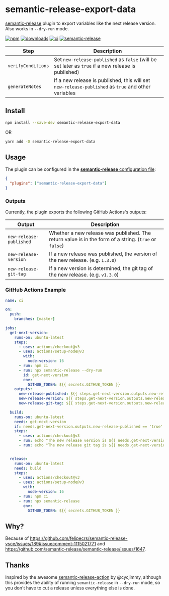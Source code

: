# semantic-release-export-data

[semantic-release](https://github.com/semantic-release/semantic-release) plugin to export variables like the next release version. Also works in `--dry-run` mode.

[![npm](https://img.shields.io/npm/v/semantic-release-export-data.svg)](https://www.npmjs.com/package/semantic-release-export-data)
[![downloads](https://img.shields.io/npm/dt/semantic-release-export-data.svg)](https://www.npmjs.com/package/semantic-release-export-data)
[![ci](https://github.com/felipecrs/semantic-release-export-data/workflows/ci/badge.svg)](https://github.com/felipecrs/semantic-release-export-data/actions?query=workflow%3Aci)
[![semantic-release](https://img.shields.io/badge/%20%20%F0%9F%93%A6%F0%9F%9A%80-semantic--release-e10079.svg)](https://github.com/semantic-release/semantic-release)

| Step               | Description                                                                                        |
| ------------------ | -------------------------------------------------------------------------------------------------- |
| `verifyConditions` | Set `new-release-published` as `false` (will be set later as `true` if a new release is published) |
| `generateNotes`    | If a new release is published, this will set `new-release-published` as `true` and other variables |

## Install

```bash
npm install --save-dev semantic-release-export-data
```

OR

```bash
yarn add -D semantic-release-export-data
```

## Usage

The plugin can be configured in the [**semantic-release** configuration file](https://github.com/semantic-release/semantic-release/blob/master/docs/usage/configuration.md#configuration):

```json
{
  "plugins": ["semantic-release-export-data"]
}
```

### Outputs

Currently, the plugin exports the following GitHub Actions's outputs:

| Output                  | Description                                                                                           |
| ----------------------- | ----------------------------------------------------------------------------------------------------- |
| `new-release-published` | Whether a new release was published. The return value is in the form of a string. (`true` or `false`) |
| `new-release-version`   | If a new release was published, the version of the new release. (e.g. `1.3.0`)                        |
| `new-release-git-tag`   | If a new version is determined, the git tag of the new release. (e.g. `v1.3.0`)                       |

### GitHub Actions Example

```yaml
name: ci

on:
  push:
    branches: [master]

jobs:
  get-next-version:
    runs-on: ubuntu-latest
    steps:
      - uses: actions/checkout@v3
      - uses: actions/setup-node@v3
        with:
          node-version: 16
      - run: npm ci
      - run: npx semantic-release --dry-run
        id: get-next-version
        env:
          GITHUB_TOKEN: ${{ secrets.GITHUB_TOKEN }}
    outputs:
      new-release-published: ${{ steps.get-next-version.outputs.new-release-published }}
      new-release-version: ${{ steps.get-next-version.outputs.new-release-version }}
      new-release-git-tag: ${{ steps.get-next-version.outputs.new-release-git-tag }}

  build:
    runs-on: ubuntu-latest
    needs: get-next-version
    if: needs.get-next-version.outputs.new-release-published == 'true'
    steps:
      - uses: actions/checkout@v3
      - run: echo "The new release version is ${{ needs.get-next-version.outputs.new-release-version }}"
      - run: echo "The new release git tag is ${{ needs.get-next-version.outputs.new-release-git-tag }}"


  release:
    runs-on: ubuntu-latest
    needs: build
    steps:
      - uses: actions/checkout@v3
      - uses: actions/setup-node@v3
        with:
          node-version: 16
      - run: npm ci
      - run: npx semantic-release
        env:
          GITHUB_TOKEN: ${{ secrets.GITHUB_TOKEN }}
```

## Why?

Because of https://github.com/felipecrs/semantic-release-vsce/issues/189#issuecomment-1115021771 and https://github.com/semantic-release/semantic-release/issues/1647.

## Thanks

Inspired by the awesome [semantic-release-action](https://github.com/cycjimmy/semantic-release-action) by @cycjimmy, although this provides the ability of running `semantic-release` in `--dry-run` mode, so you don't have to cut a release unless everything else is done.
